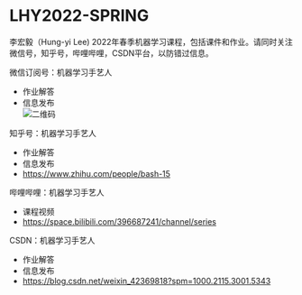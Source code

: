 # LHY2022-SPRING
李宏毅（Hung-yi Lee) 2022年春季机器学习课程，包括课件和作业。请同时关注微信号，知乎号，哔哩哔哩，CSDN平台，以防错过信息。

微信订阅号：机器学习手艺人  
 * 作业解答
 * 信息发布  
![二维码](https://user-images.githubusercontent.com/13679904/153817467-434bc321-e6c2-471a-9a99-29e728fd5740.jpg)


知乎号：机器学习手艺人  
 * 作业解答
 * 信息发布
 * https://www.zhihu.com/people/bash-15

哔哩哔哩：机器学习手艺人  
 * 课程视频
 * https://space.bilibili.com/396687241/channel/series

CSDN：机器学习手艺人  
 * 作业解答
 * 信息发布
 * https://blog.csdn.net/weixin_42369818?spm=1000.2115.3001.5343
